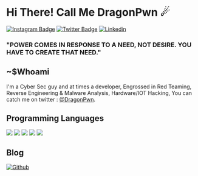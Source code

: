 # Hi There! Call Me **DragonPwn** ☄
  
[![Instagram Badge](https://img.shields.io/badge/Instagram-E4405F?style=for-the-badge&logo=instagram&logoColor=white)](https://www.instagram.com/its.abdullaah/)
[![Twitter Badge](https://img.shields.io/badge/Twitter-1DA1F2?style=for-the-badge&logo=twitter&logoColor=white)](https://twitter.com/Dragon_Pwn)
[![Linkedin](https://img.shields.io/badge/LinkedIn-0077B5?style=for-the-badge&logo=linkedin&logoColor=white)](https://www.linkedin.com/in/abdallahh-hassan/)

### "POWER COMES IN RESPONSE TO A NEED, NOT DESIRE. YOU HAVE TO CREATE THAT NEED."

## ~$Whoami

I'm a Cyber Sec guy and at times a developer, Engrossed in Red Teaming, Reverse Engineering & Malware Analysis, Hardware/IOT Hacking, You can catch me on twitter : <a href="https://twitter.com/Dragon_Pwn" target="_blank" rel="noopener">@DragonPwn</a>. 

## Programming Languages

<img src="https://img.shields.io/badge/Python-3776AB?style=for-the-badge&logo=python&logoColor=white" /> <img src="https://img.shields.io/badge/C%23-239120?style=for-the-badge&logo=c-sharp&logoColor=white" /> <img src="https://img.shields.io/badge/C%2B%2B-00599C?style=for-the-badge&logo=c%2B%2B&logoColor=white" /> <img src="https://img.shields.io/badge/PHP-777BB4?style=for-the-badge&logo=php&logoColor=white" /> <img src="https://img.shields.io/badge/Javascript-323330?style=for-the-badge&logo=javascript&logoColor=F7DF1E" />

## Blog

[![Github](https://img.shields.io/badge/GitHub-100000?style=for-the-badge&logo=github&logoColor=white)](https://dragonpwn.github.io)


